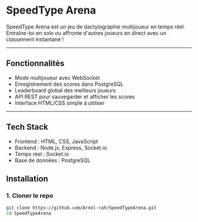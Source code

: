 # SpeedType Arena

SpeedType Arena est un jeu de dactylographie multijoueur en temps réel. Entraîne-toi en solo ou affronte d'autres joueurs en direct avec un classement instantané !

---

## Fonctionnalités

- Mode multijoueur avec WebSocket
- Enregistrement des scores dans PostgreSQL
- Leaderboard global des meilleurs joueurs
- API REST pour sauvegarder et afficher les scores
- Interface HTML/CSS simple à utiliser

---

## Tech Stack

- Frontend : HTML, CSS, JavaScript
- Backend : Node.js, Express, Socket.io
- Temps réel : Socket.io
- Base de données : PostgreSQL


## Installation

### 1. Cloner le repo

```bash
git clone https://github.com/Arnel-rah/SpeedTypeArena.git
cd SpeedTypeArena
